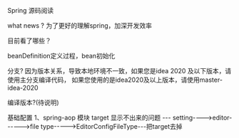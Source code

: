 Spring 源码阅读

what news ?
为了更好的理解spring，加深开发效率

目前看了哪些？

beanDefinition定义过程，bean初始化

分支?
因为版本关系，导致本地环境不一致，如果您是idea 2020 及以下版本，请使用主分支编译代码，
如果您使用的是idea2020及以上版本，请使用master-idea-2020

编译版本?(待说明)


基础配置
1、spring-aop 模块 target 显示不出来的问题
 --- setting---->editor------>file type----->EditorConfigFileType---把target去掉